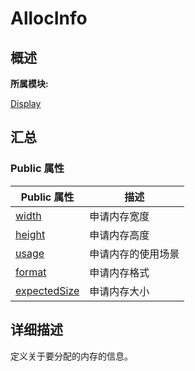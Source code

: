 # AllocInfo


## **概述**

**所属模块:**

[Display](_display.md)


## **汇总**


### Public 属性

  | Public&nbsp;属性 | 描述 | 
| -------- | -------- |
| [width](_display.md#width-67) | 申请内存宽度 | 
| [height](_display.md#height-67) | 申请内存高度 | 
| [usage](_display.md#usage-12) | 申请内存的使用场景 | 
| [format](_display.md#format-12) | 申请内存格式 | 
| [expectedSize](_display.md#expectedsize) | 申请内存大小 | 


## **详细描述**

定义关于要分配的内存的信息。
